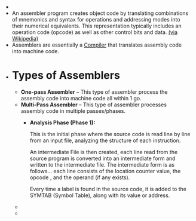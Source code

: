 -
- An assembler program creates object code by translating combinations of mnemonics and syntax for operations and addressing modes into their numerical equivalents.  This representation typically includes an operation code (opcode) as well as other control bits and data. [(via Wikipedia)](https://en.wikipedia.org/wiki/Assembly_language#Assembler)
- Assemblers are essentially a [Compiler]([]) that translates assembly code into machine code.
- # Types of Assemblers
	- **One-pass Assembler** – This type of assembler process the assembly code into machine code all within 1 go.
	- **Multi-Pass Assembler** –  This type of assembler processes assembly code in multiple passes/phases.
		- **Analysis Phase (Phase 1):** 
		  
		  This is the initial phase where the source code is read line by line from an input file, analyzing the structure of each instruction.
		  
		  An intermediate File is then created, each line read from the source program is converted into an intermediate form and written to the intermediate file. The intermediate form is as follows... each line consists of the location counter value, the opcode , and the operand (if any exists).
		  
		  Every time a label is found in the source code, it is added to the SYMTAB (Symbol Table), along with its value or address.
	-
	-